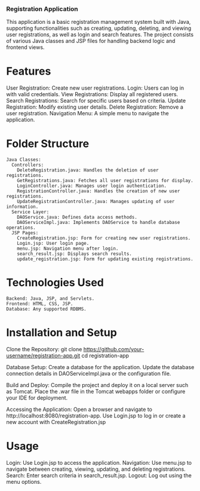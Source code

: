 ### Registration Application

 This application is a basic registration management system built with Java, supporting functionalities such as creating, updating, deleting, and viewing user registrations, 
   as well as login and search features. The project consists of various Java classes and JSP files for handling backend logic and frontend views.

 # Features
  User Registration: Create new user registrations.
  Login: Users can log in with valid credentials.
  View Registrations: Display all registered users.
  Search Registrations: Search for specific users based on criteria.
  Update Registration: Modify existing user details.
  Delete Registration: Remove a user registration.
  Navigation Menu: A simple menu to navigate the application.

# Folder Structure
    Java Classes:
      Controllers:
        DeleteRegistration.java: Handles the deletion of user registrations.
        GetRegistrations.java: Fetches all user registrations for display.
        LoginController.java: Manages user login authentication.
        RegistrationController.java: Handles the creation of new user registrations.
        UpdateRegistrationController.java: Manages updating of user information.
      Service Layer:
        DAOService.java: Defines data access methods.
        DAOServiceImpl.java: Implements DAOService to handle database operations.
      JSP Pages:
        CreateRegistration.jsp: Form for creating new user registrations.
        Login.jsp: User login page.
        menu.jsp: Navigation menu after login.
        search_result.jsp: Displays search results.
        update_registration.jsp: Form for updating existing registrations.

# Technologies Used
    Backend: Java, JSP, and Servlets.
    Frontend: HTML, CSS, JSP.
    Database: Any supported RDBMS.

# Installation and Setup
  Clone the Repository:
    git clone https://github.com/your-username/registration-app.git
    cd registration-app
 
  Database Setup:
    Create a database for the application.
    Update the database connection details in DAOServiceImpl.java or the configuration file.

  Build and Deploy:
    Compile the project and deploy it on a local server such as Tomcat.
    Place the .war file in the Tomcat webapps folder or configure your IDE for deployment.

  Accessing the Application:
    Open a browser and navigate to http://localhost:8080/registration-app.
    Use Login.jsp to log in or create a new account with CreateRegistration.jsp

 # Usage
   Login: Use Login.jsp to access the application.
   Navigation: Use menu.jsp to navigate between creating, viewing, updating, and deleting registrations.
   Search: Enter search criteria in search_result.jsp.
   Logout: Log out using the menu options.
